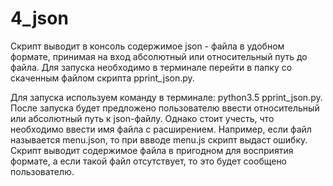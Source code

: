 # 4_json
Скрипт выводит в консоль содержимое json - файла в удобном формате, принимая на вход абсолютный или относительный путь до файла.
Для запуска необходимо в терминале перейти в папку со скаченным файлом скрипта pprint_json.py.

Для запуска используем команду в терминале: python3.5 pprint_json.py. После запуска  будет предложено пользователю ввести относительный или абсолютный путь к json-файлу. Однако стоит учесть, что необходимо ввести имя файла с расширением. Например, если файл называется menu.json, то при ввводе menu.js скрипт выдаст ошибку. Скрипт выводит содержимое файла в пригодном для восприятия формате, а если такой файл отсутствует, то это будет сообщено пользователю.
